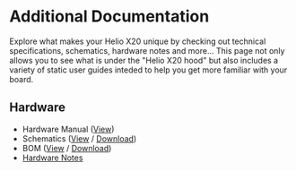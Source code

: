 # Additional Documentation

Explore what makes your Helio X20 unique by checking out technical specifications, schematics, hardware notes and more... This page not only allows you to see what is under the "Helio X20 hood" but also includes a variety of static user guides inteded to help you get more familiar with your board.

## Hardware

- Hardware Manual ([View](HardwareUserManual.md))
- Schematics ([View]() / [Download]())
- BOM ([View]() / [Download]())
- [Hardware Notes](HardwareNotes.md)
